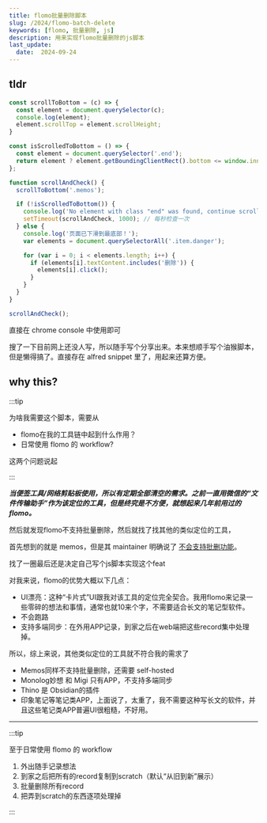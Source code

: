 ```yaml
---
title: flomo批量删除脚本
slug: /2024/flomo-batch-delete
keywords: [flomo, 批量删除, js]
description: 用来实现flomo批量删除的js脚本
last_update:
  date:  2024-09-24
---
```




## tldr



```js
const scrollToBottom = (c) => {
  const element = document.querySelector(c);
  console.log(element);
  element.scrollTop = element.scrollHeight;
}

const isScrolledToBottom = () => {
  const element = document.querySelector('.end');
  return element ? element.getBoundingClientRect().bottom <= window.innerHeight : false;
};

function scrollAndCheck() {
  scrollToBottom('.memos');

  if (!isScrolledToBottom()) {
    console.log('No element with class "end" was found, continue scrolling...');
    setTimeout(scrollAndCheck, 1000); // 每秒检查一次
  } else {
    console.log('页面已下滑到最底部！');
    var elements = document.querySelectorAll('.item.danger');

    for (var i = 0; i < elements.length; i++) {
      if (elements[i].textContent.includes('删除')) {
        elements[i].click();
      }
    }
  }
}

scrollAndCheck();
```


直接在 chrome console 中使用即可

搜了一下目前网上还没人写，所以随手写个分享出来。本来想顺手写个油猴脚本，但是懒得搞了。直接存在 alfred snippet 里了，用起来还算方便。




## why this?


:::tip

为啥我需要这个脚本，需要从

- flomo在我的工具链中起到什么作用？
- 日常使用 flomo 的 workflow?

这两个问题说起

:::

***当便签工具/网络剪贴板使用，所以有定期全部清空的需求。之前一直用微信的“文件传输助手”作为该定位的工具，但是终究是不方便，就想起来几年前用过的flomo。***

然后就发现flomo不支持批量删除，然后就找了找其他的类似定位的工具，

首先想到的就是 memos，但是其 maintainer 明确说了 [不会支持批删功能](https://github.com/usememos/memos/issues/1489)。

找了一圈最后还是决定自己写个js脚本实现这个feat

对我来说，flomo的优势大概以下几点：

- UI漂亮：这种“卡片式”UI跟我对该工具的定位完全契合。我用flomo来记录一些零碎的想法和事情，通常也就10来个字，不需要适合长文的笔记型软件。
- 不会跑路
- 支持多端同步：在外用APP记录，到家之后在web端把这些record集中处理掉。

所以，综上来说，其他类似定位的工具就不符合我的需求了

- Memos同样不支持批量删除，还需要 self-hosted
- Monolog妙想 和 Migi 只有APP，不支持多端同步
- Thino 是 Obsidian的插件
- 印象笔记等笔记类APP，上面说了，太重了，我不需要这种写长文的软件，并且这些笔记类APP普遍UI很粗糙，不好用。

---

:::tip

至于日常使用 flomo 的 workflow

1. 外出随手记录想法
2. 到家之后把所有的record复制到scratch（默认“从旧到新”展示）
3. 批量删除所有record
4. 把弄到scratch的东西逐项处理掉

:::









